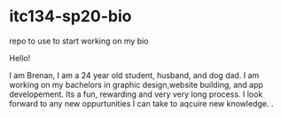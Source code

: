 # itc134-sp20-bio
repo to use to start working on my bio


Hello!

I am Brenan, I am a 24 year old student, husband, and dog dad.
I am working on my bachelors in graphic design,website building, and app developement.
Its a fun, rewarding and very very long process.
I look forward to any new oppurtunities I can take to aqcuire new knowledge. 
.
